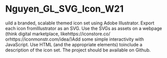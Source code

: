 # Nguyen_GL_SVG_Icon_W21
uild a branded, scalable themed icon set using Adobe Illustrator. Export each icon fromIllustrator as an SVG. Use the SVGs as assets on a webpage (think digital marketplace, likehttps://iconstore.co/ orhttps://iconmonstr.com/idea/)Add some simple interactivity with JavaScript. Use HTML (and the appropriate elements) toinclude a description of the icon set. The project should be available on Github.
